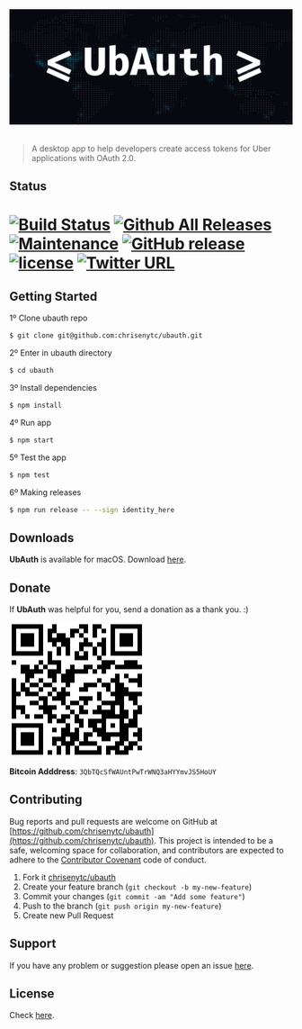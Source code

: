 <div align="center"><img src ="resources/banner.png" alt="UbAuth"/></div><br/>

> A desktop app to help developers create access tokens for Uber applications with OAuth 2.0.

## Status

# [![Build Status](https://img.shields.io/travis/chrisenytc/ubauth/master.svg?maxAge=2592000g)](http://travis-ci.org/chrisenytc/ubauth) [![Github All Releases](https://img.shields.io/github/downloads/chrisenytc/ubauth/total.svg?maxAge=2592000)](https://github.com/chrisenytc/ubauth/releases) [![Maintenance](https://img.shields.io/maintenance/yes/2016.svg?maxAge=2592000)]() [![GitHub release](https://img.shields.io/github/release/chrisenytc/ubauth.svg?maxAge=2592000)](https://github.com/chrisenytc/ubauth/releases/latest) [![license](https://img.shields.io/github/license/mashape/apistatus.svg?maxAge=2592000)](https://github.com/chrisenytc/ubauth/blob/master/LICENSE) [![Twitter URL](https://img.shields.io/twitter/url/http/shields.io.svg?style=social&maxAge=2592000)](https://twitter.com/intent/tweet?text=Awesome%20https://github.com/chrisenytc/ubauth%20via%20@chrisenytc)

## Getting Started

1º Clone ubauth repo

```bash
$ git clone git@github.com:chrisenytc/ubauth.git
```

2º Enter in ubauth directory
```bash
$ cd ubauth
```

3º Install dependencies

```bash
$ npm install
```

4º Run app

```bash
$ npm start
```

5º Test the app

```bash
$ npm test
```

6º Making releases

```bash
$ npm run release -- --sign identity_here
```

## Downloads

**UbAuth** is available for macOS. Download [here](https://github.com/chrisenytc/ubauth/releases).

## Donate

If **UbAuth** was helpful for you, send a donation as a thank you. :)

![Bitcoin](resources/bitcoin-address.png)

**Bitcoin Adddress**: `3QbTQcSfWAUntPwTrWNQ3aHYYmvJS5HoUY`

## Contributing

Bug reports and pull requests are welcome on GitHub at [https://github.com/chrisenytc/ubauth](https://github.com/chrisenytc/ubauth). This project is intended to be a safe, welcoming space for collaboration, and contributors are expected to adhere to the [Contributor Covenant](http://contributor-covenant.org) code of conduct.

1. Fork it [chrisenytc/ubauth](https://github.com/chrisenytc/ubauth/fork)
2. Create your feature branch (`git checkout -b my-new-feature`)
3. Commit your changes (`git commit -am "Add some feature"`)
4. Push to the branch (`git push origin my-new-feature`)
5. Create new Pull Request

## Support
If you have any problem or suggestion please open an issue [here](https://github.com/chrisenytc/ubauth/issues).

## License 

Check [here](LICENSE).

